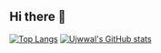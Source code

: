 ## Hi there 👋
[![Top Langs](https://github-readme-stats.vercel.app/api/top-langs/?username=ujwwal&langs_count=8)](https://github.com/ujwwal/github-readme-stats)
[![Ujwwal's GitHub stats](https://github-readme-stats.vercel.app/api?username=ujwwal)](https://github.com/ujwwal/github-readme-stats)
<!--
**ujwwal/ujwwal** is a ✨ _special_ ✨ repository because its `README.md` (this file) appears on your GitHub profile.

Here are some ideas to get you started:

- 🔭 I’m currently working on ...
- 🌱 I’m currently learning ...
- 👯 I’m looking to collaborate on ...
- 🤔 I’m looking for help with ...
- 💬 Ask me about ...
- 📫 How to reach me: ...
- 😄 Pronouns: ...
- ⚡ Fun fact: ...
-->
